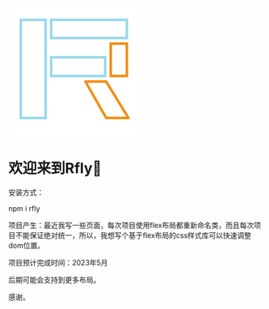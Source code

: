 ![logo](https://github.com/RyanHo97/Rfly/blob/main/logo/logo.png)

# 欢迎来到Rfly🎉


安装方式：

npm i rfly


项目产生：最近我写一些页面，每次项目使用flex布局都重新命名类，而且每次项目不能保证绝对统一，所以，我想写个基于flex布局的css样式库可以快速调整dom位置。

项目预计完成时间：2023年5月

后期可能会支持到更多布局。

感谢。
